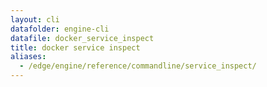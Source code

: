 ```yaml
---
layout: cli
datafolder: engine-cli
datafile: docker_service_inspect
title: docker service inspect
aliases:
  - /edge/engine/reference/commandline/service_inspect/
---
```

<!--
This page is automatically generated from Docker's source code. If you want to
suggest a change to the text that appears here, open a ticket or pull request
in the source repository on GitHub:

https://github.com/docker/cli
-->
